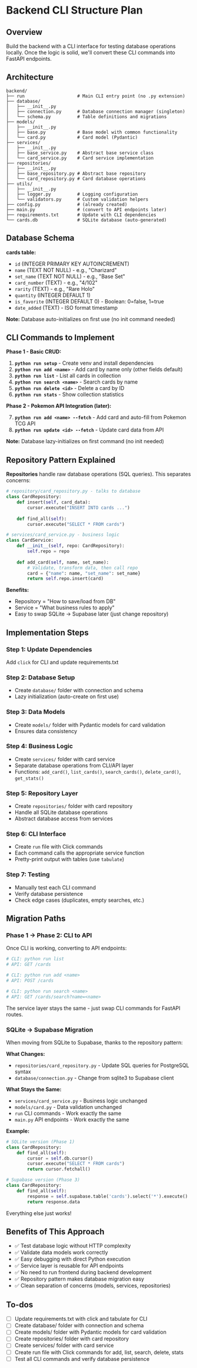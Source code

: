 # Backend CLI Structure Plan

## Overview

Build the backend with a CLI interface for testing database operations locally. Once the logic is solid, we'll convert these CLI commands into FastAPI endpoints.

## Architecture

```
backend/
├── run                    # Main CLI entry point (no .py extension)
├── database/
│   ├── __init__.py
│   ├── connection.py      # Database connection manager (singleton)
│   └── schema.py          # Table definitions and migrations
├── models/
│   ├── __init__.py
│   ├── base.py            # Base model with common functionality
│   └── card.py            # Card model (Pydantic)
├── services/
│   ├── __init__.py
│   ├── base_service.py    # Abstract base service class
│   └── card_service.py    # Card service implementation
├── repositories/
│   ├── __init__.py
│   ├── base_repository.py # Abstract base repository
│   └── card_repository.py # Card database operations
├── utils/
│   ├── __init__.py
│   ├── logger.py          # Logging configuration
│   └── validators.py      # Custom validation helpers
├── config.py              # (already created)
├── main.py                # (convert to API endpoints later)
├── requirements.txt       # Update with CLI dependencies
└── cards.db               # SQLite database (auto-generated)
```

## Database Schema

**cards table:**

- `id` (INTEGER PRIMARY KEY AUTOINCREMENT)
- `name` (TEXT NOT NULL) - e.g., "Charizard"
- `set_name` (TEXT NOT NULL) - e.g., "Base Set"
- `card_number` (TEXT) - e.g., "4/102"
- `rarity` (TEXT) - e.g., "Rare Holo"
- `quantity` (INTEGER DEFAULT 1)
- `is_favorite` (INTEGER DEFAULT 0) - Boolean: 0=false, 1=true
- `date_added` (TEXT) - ISO format timestamp

**Note:** Database auto-initializes on first use (no init command needed)

## CLI Commands to Implement

**Phase 1 - Basic CRUD:**

1. **`python run setup`** - Create venv and install dependencies
2. **`python run add <name>`** - Add card by name only (other fields default)
3. **`python run list`** - List all cards in collection
4. **`python run search <name>`** - Search cards by name
5. **`python run delete <id>`** - Delete a card by ID
6. **`python run stats`** - Show collection statistics

**Phase 2 - Pokemon API Integration (later):**

7. **`python run add <name> --fetch`** - Add card and auto-fill from Pokemon TCG API
8. **`python run update <id> --fetch`** - Update card data from API

**Note:** Database lazy-initializes on first command (no init needed)

## Repository Pattern Explained

**Repositories** handle raw database operations (SQL queries). This separates concerns:

```python
# repository/card_repository.py - talks to database
class CardRepository:
    def insert(self, card_data):
        cursor.execute("INSERT INTO cards ...")
    
    def find_all(self):
        cursor.execute("SELECT * FROM cards")

# services/card_service.py - business logic
class CardService:
    def __init__(self, repo: CardRepository):
        self.repo = repo
    
    def add_card(self, name, set_name):
        # Validate, transform data, then call repo
        card = {"name": name, "set_name": set_name}
        return self.repo.insert(card)
```

**Benefits:**
- Repository = "How to save/load from DB"
- Service = "What business rules to apply"
- Easy to swap SQLite → Supabase later (just change repository)

## Implementation Steps

### Step 1: Update Dependencies
Add `click` for CLI and update requirements.txt

### Step 2: Database Setup
- Create `database/` folder with connection and schema
- Lazy initialization (auto-create on first use)

### Step 3: Data Models
- Create `models/` folder with Pydantic models for card validation
- Ensures data consistency

### Step 4: Business Logic
- Create `services/` folder with card service
- Separate database operations from CLI/API layer
- Functions: `add_card()`, `list_cards()`, `search_cards()`, `delete_card()`, `get_stats()`

### Step 5: Repository Layer
- Create `repositories/` folder with card repository
- Handle all SQLite database operations
- Abstract database access from services

### Step 6: CLI Interface
- Create `run` file with Click commands
- Each command calls the appropriate service function
- Pretty-print output with tables (use `tabulate`)

### Step 7: Testing
- Manually test each CLI command
- Verify database persistence
- Check edge cases (duplicates, empty searches, etc.)

## Migration Paths

### Phase 1 → Phase 2: CLI to API
Once CLI is working, converting to API endpoints:

```python
# CLI: python run list
# API: GET /cards

# CLI: python run add <name>
# API: POST /cards

# CLI: python run search <name>
# API: GET /cards/search?name=<name>
```

The service layer stays the same - just swap CLI commands for FastAPI routes.

### SQLite → Supabase Migration
When moving from SQLite to Supabase, thanks to the repository pattern:

**What Changes:**
- `repositories/card_repository.py` - Update SQL queries for PostgreSQL syntax
- `database/connection.py` - Change from sqlite3 to Supabase client

**What Stays the Same:**
- `services/card_service.py` - Business logic unchanged
- `models/card.py` - Data validation unchanged
- `run` CLI commands - Work exactly the same
- `main.py` API endpoints - Work exactly the same

**Example:**
```python
# SQLite version (Phase 1)
class CardRepository:
    def find_all(self):
        cursor = self.db.cursor()
        cursor.execute("SELECT * FROM cards")
        return cursor.fetchall()

# Supabase version (Phase 3)
class CardRepository:
    def find_all(self):
        response = self.supabase.table('cards').select('*').execute()
        return response.data
```

Everything else just works!

## Benefits of This Approach

- ✅ Test database logic without HTTP complexity
- ✅ Validate data models work correctly
- ✅ Easy debugging with direct Python execution
- ✅ Service layer is reusable for API endpoints
- ✅ No need to run frontend during backend development
- ✅ Repository pattern makes database migration easy
- ✅ Clean separation of concerns (models, services, repositories)

## To-dos

- [ ] Update requirements.txt with click and tabulate for CLI
- [ ] Create database/ folder with connection and schema
- [ ] Create models/ folder with Pydantic models for card validation
- [ ] Create repositories/ folder with card repository
- [ ] Create services/ folder with card service
- [ ] Create run file with Click commands for add, list, search, delete, stats
- [ ] Test all CLI commands and verify database persistence
